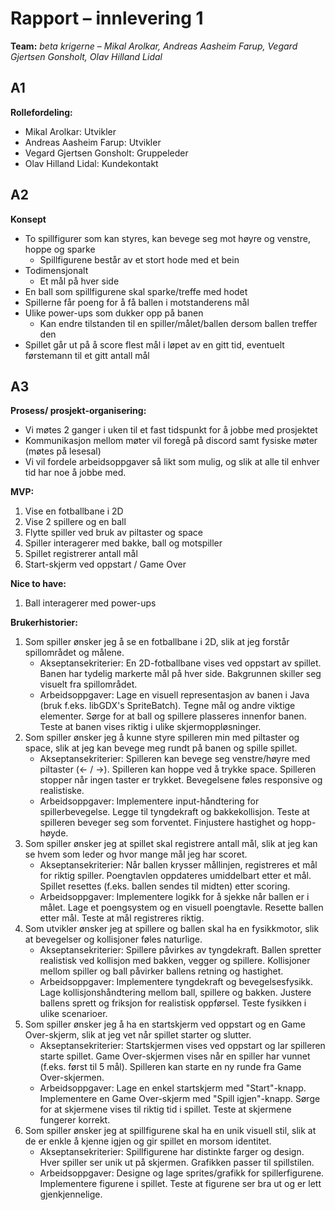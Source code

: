 # Rapport – innlevering 1
**Team:** 
*beta krigerne* – *Mikal Arolkar, Andreas Aasheim Farup, Vegard Gjertsen Gonsholt, Olav Hilland Lidal*

## A1
**Rollefordeling:**
* Mikal Arolkar: Utvikler
* Andreas Aasheim Farup: Utvikler
* Vegard Gjertsen Gonsholt: Gruppeleder
* Olav Hilland Lidal: Kundekontakt 

## A2
**Konsept**
* To spillfigurer som kan styres, kan bevege seg mot høyre og venstre, hoppe og sparke
    * Spillfigurene består av et stort hode med et bein
* Todimensjonalt
    * Et mål på hver side
* En ball som spillfigurene skal sparke/treffe med hodet
* Spillerne får poeng for å få ballen i motstanderens mål
* Ulike power-ups som dukker opp på banen
    * Kan endre tilstanden til en spiller/målet/ballen dersom ballen treffer den
* Spillet går ut på å score flest mål i løpet av en gitt tid, eventuelt førstemann til et gitt antall mål


## A3
**Prosess/ prosjekt-organisering:**
* Vi møtes 2 ganger i uken til et fast tidspunkt for å jobbe med prosjektet
* Kommunikasjon mellom møter vil foregå på discord samt fysiske møter (møtes på lesesal)
* Vi vil fordele arbeidsoppgaver så likt som mulig, og slik at alle til enhver tid har noe å jobbe med. 

**MVP:**
1. Vise en fotballbane i 2D 
2. Vise 2 spillere og en ball
3. Flytte spiller ved bruk av piltaster og space 
4. Spiller interagerer med bakke, ball og motspiller
5. Spillet registrerer antall mål 
6. Start-skjerm ved oppstart / Game Over

**Nice to have:**
1. Ball interagerer med power-ups

**Brukerhistorier:**
1. Som spiller ønsker jeg å se en fotballbane i 2D, slik at jeg forstår spillområdet og målene.
    * Akseptansekriterier:
      En 2D-fotballbane vises ved oppstart av spillet.
      Banen har tydelig markerte mål på hver side.
      Bakgrunnen skiller seg visuelt fra spillområdet.
    * Arbeidsoppgaver:
      Lage en visuell representasjon av banen i Java (bruk f.eks. libGDX's SpriteBatch).
      Tegne mål og andre viktige elementer.
      Sørge for at ball og spillere plasseres innenfor banen.
      Teste at banen vises riktig i ulike skjermoppløsninger.
2. Som spiller ønsker jeg å kunne styre spilleren min med piltaster og space, slik at jeg kan bevege meg rundt på banen og spille spillet.
    * Akseptansekriterier:
      Spilleren kan bevege seg venstre/høyre med piltaster (← / →).
      Spilleren kan hoppe ved å trykke space.
      Spilleren stopper når ingen taster er trykket.
      Bevegelsene føles responsive og realistiske.
    * Arbeidsoppgaver:
      Implementere input-håndtering for spillerbevegelse.
      Legge til tyngdekraft og bakkekollisjon.
      Teste at spilleren beveger seg som forventet.
      Finjustere hastighet og hopp-høyde.
3. Som spiller ønsker jeg at spillet skal registrere antall mål, slik at jeg kan se hvem som leder og hvor mange mål jeg har scoret.
    * Akseptansekriterier:
      Når ballen krysser mållinjen, registreres et mål for riktig spiller.
      Poengtavlen oppdateres umiddelbart etter et mål.
      Spillet resettes (f.eks. ballen sendes til midten) etter scoring.
    * Arbeidsoppgaver:
      Implementere logikk for å sjekke når ballen er i målet.
      Lage et poengsystem og en visuell poengtavle.
      Resette ballen etter mål.
      Teste at mål registreres riktig.
4. Som utvikler ønsker jeg at spillere og ballen skal ha en fysikkmotor, slik at bevegelser og kollisjoner føles naturlige.
    * Akseptansekriterier:
      Spillere påvirkes av tyngdekraft.
      Ballen spretter realistisk ved kollisjon med bakken, vegger og spillere.
      Kollisjoner mellom spiller og ball påvirker ballens retning og hastighet.
    * Arbeidsoppgaver:
      Implementere tyngdekraft og bevegelsesfysikk.
      Lage kollisjonshåndtering mellom ball, spillere og bakken.
      Justere ballens sprett og friksjon for realistisk oppførsel.
      Teste fysikken i ulike scenarioer.
5. Som spiller ønsker jeg å ha en startskjerm ved oppstart og en Game Over-skjerm, slik at jeg vet når spillet starter og slutter.
    * Akseptansekriterier:
      Startskjermen vises ved oppstart og lar spilleren starte spillet.
      Game Over-skjermen vises når en spiller har vunnet (f.eks. først til 5 mål).
      Spilleren kan starte en ny runde fra Game Over-skjermen.
    * Arbeidsoppgaver:
      Lage en enkel startskjerm med "Start"-knapp.
      Implementere en Game Over-skjerm med "Spill igjen"-knapp.
      Sørge for at skjermene vises til riktig tid i spillet.
      Teste at skjermene fungerer korrekt.
6. Som spiller ønsker jeg at spillfigurene skal ha en unik visuell stil, slik at de er enkle å kjenne igjen og gir spillet en morsom identitet.
    * Akseptansekriterier:
      Spillfigurene har distinkte farger og design.
      Hver spiller ser unik ut på skjermen.
      Grafikken passer til spillstilen.
    * Arbeidsoppgaver:
      Designe og lage sprites/grafikk for spillerfigurene.
      Implementere figurene i spillet.
      Teste at figurene ser bra ut og er lett gjenkjennelige. 
